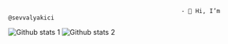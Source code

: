                                                      - 👋 Hi, I’m @sevvalyakici
                                                     
                                                     
![Github stats 1](https://github-readme-stats.vercel.app/api?username=kullanıcıadınız&show_icons=true&theme=gradient) 
![Github stats 2](https://github-readme-stats.vercel.app/api?username=kullanıcıadınız&show_icons=true&theme=radical)


<!---
sevvalyakici/sevvalyakici is a ✨ special ✨ repository because its `README.md` (this file) appears on your GitHub profile.
You can click the Preview link to take a look at your changes.
--->
